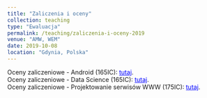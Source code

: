 ```yaml
---
title: "Zaliczenia i oceny"
collection: teaching
type: "Ewaluacja"
permalink: /teaching/zaliczenia-i-oceny-2019
venue: "AMW, WEM"
date: 2019-10-08
location: "Gdynia, Polska"
---
```




Oceny zaliczeniowe - Android (165IC): <a href="https://docs.google.com/spreadsheets/d/1q18Zv51akzAvTbD0kPMY44FSwlEJcpEPQFwgWs8K9FY/edit?usp=sharing" target="_blank" style="color:blue;"> tutaj</a>.  
Oceny zaliczeniowe - Data Science (165IC): <a href="https://docs.google.com/spreadsheets/d/1D-BSg3D5i02HLtd3cW69dfdCfTMp0_CT_XyOCDbVz2s/edit?usp=sharing" target="_blank" style="color:blue;"> tutaj</a>.  
Oceny zaliczeniowe - Projektowanie serwisów WWW (175IC): <a href="https://docs.google.com/spreadsheets/d/1GU80636RGj1TKG6j2YZHoZseTRmTTsoAbvdpkigyBcU/edit?usp=sharing" target="_blank" style="color:blue;"> tutaj</a>.

